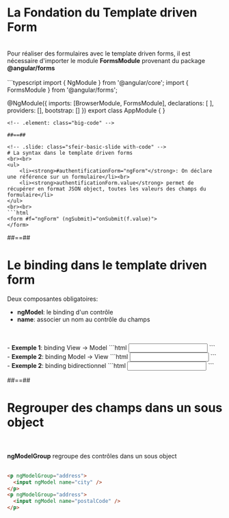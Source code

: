 <!-- .slide: class="sfeir-basic-slide with-code" -->
# La Fondation du Template driven Form
<br>
Pour réaliser des formulaires avec le template driven forms, il est nécessaire d'importer le module <strong>FormsModule</strong> provenant du package <strong>@angular/forms</strong>
<br><br>
```typescript
import { NgModule } from '@angular/core';
import { FormsModule } from '@angular/forms';

@NgModule({
  imports: [BrowserModule, FormsModule],
  declarations: [ ],
  providers: [],
  bootstrap: []
})
export class AppModule { }
```
<!-- .element: class="big-code" -->

##==##

<!-- .slide: class="sfeir-basic-slide with-code" -->
# La syntax dans le template driven forms
<br><br>
<ul>
    <li><strong>#authentificationForm="ngForm"</strong>: On déclare une référence sur un formulaire</li><br>
    <li><strong>authentificationForm.value</strong> permet de récupérer en format JSON object, toutes les valeurs des champs du formulaire</li>
</ul>
<br><br>
```html
<form #f="ngForm" (ngSubmit)="onSubmit(f.value)">
</form>
```
<!-- .element: class="big-code" -->

##==##

<!-- .slide: class="sfeir-basic-slide with-code" -->
# Le binding dans le template driven form
Deux composantes obligatoires:
<ul>
    <li><strong>ngModel</strong>: le binding d'un contrôle</li>
    <li><strong>name</strong>: associer un nom au contrôle du champs</li>
</ul>
<br><br>
- <strong>Exemple 1</strong>: binding View -> Model
```html
<input type="text" name="title" ngModel />
```
<br>
- <strong>Exemple 2</strong>: binding Model -> View
```html
<input type="text" name="title" [ngModel]="person.name" />
```
<br>
- <strong>Exemple 2</strong>: binding bidirectionnel
```html
<input [(ngModel)]="postalCode" name="postalCode" type="text" />
```

##==##

<!-- .slide: class="sfeir-basic-slide with-code" -->
# Regrouper des champs dans un sous object
<br><br>
<strong>ngModelGroup</strong> regroupe des contrôles dans un sous object
<br><br>
```html
<p ngModelGroup="address">
  <input ngModel name="city" />
</p>
<p ngModelGroup="address">
  <input ngModel name="postalCode" />
</p>
```
<!-- .element: class="big-code" -->
